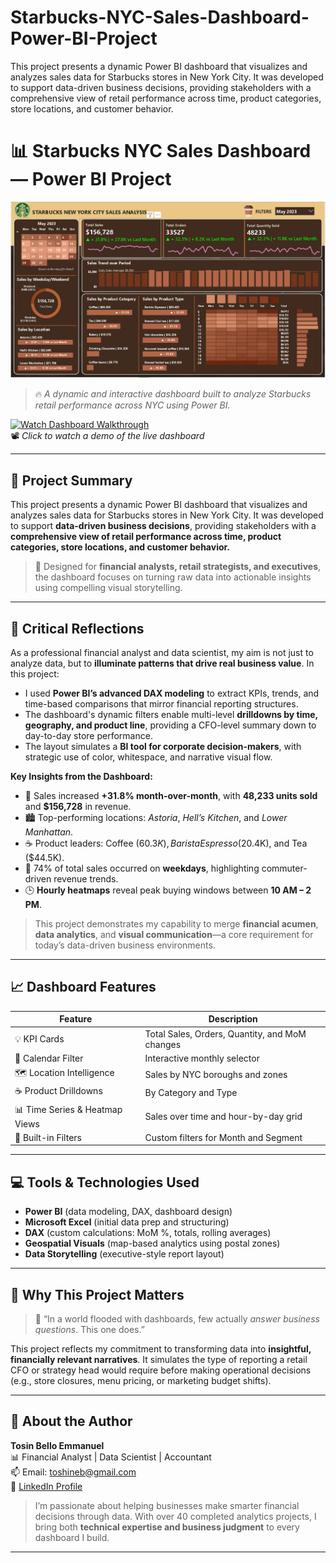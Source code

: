 # Starbucks-NYC-Sales-Dashboard-Power-BI-Project
This project presents a dynamic Power BI dashboard that visualizes and analyzes sales data for Starbucks stores in New York City. It was developed to support data-driven business decisions, providing stakeholders with a comprehensive view of retail performance across time, product categories, store locations, and customer behavior.
# 📊 Starbucks NYC Sales Dashboard — Power BI Project
![Dashboard Preview](/Screenshot%202025-06-24%20003258.png)


> 🔥 _A dynamic and interactive dashboard built to analyze Starbucks retail performance across NYC using Power BI._

[![Watch Dashboard Walkthrough](https://youtu.be/DQfjLjq8aXM?si=cci3o_DtvLvmbFVR)](https://youtu.be/DQfjLjq8aXM?si=cci3o_DtvLvmbFVR "Starbucks Sales Dashboard")  
📽️ _Click to watch a demo of the live dashboard_

---

## 📌 Project Summary  

This project presents a dynamic Power BI dashboard that visualizes and analyzes sales data for Starbucks stores in New York City. It was developed to support **data-driven business decisions**, providing stakeholders with a **comprehensive view of retail performance across time, product categories, store locations, and customer behavior.**

> 💼 Designed for **financial analysts, retail strategists, and executives**, the dashboard focuses on turning raw data into actionable insights using compelling visual storytelling.

---

## 🧠 Critical Reflections  

As a professional financial analyst and data scientist, my aim is not just to analyze data, but to **illuminate patterns that drive real business value**. In this project:

- I used **Power BI’s advanced DAX modeling** to extract KPIs, trends, and time-based comparisons that mirror financial reporting structures.
- The dashboard's dynamic filters enable multi-level **drilldowns by time, geography, and product line**, providing a CFO-level summary down to day-to-day store performance.
- The layout simulates a **BI tool for corporate decision-makers**, with strategic use of color, whitespace, and narrative visual flow.

**Key Insights from the Dashboard:**

- 🔺 Sales increased **+31.8% month-over-month**, with **48,233 units sold** and **$156,728** in revenue.
- 🏙️ Top-performing locations: *Astoria*, *Hell’s Kitchen*, and *Lower Manhattan*.
- ☕ Product leaders: Coffee ($60.3K), Barista Espresso ($20.4K), and Tea ($44.5K).
- 📆 74% of total sales occurred on **weekdays**, highlighting commuter-driven revenue trends.
- 🕒 **Hourly heatmaps** reveal peak buying windows between **10 AM – 2 PM**.

> This project demonstrates my capability to merge **financial acumen**, **data analytics**, and **visual communication**—a core requirement for today’s data-driven business environments.

---

## 📈 Dashboard Features  

| Feature                          | Description |
|----------------------------------|-------------|
| 💡 KPI Cards                     | Total Sales, Orders, Quantity, and MoM changes |
| 📅 Calendar Filter               | Interactive monthly selector |
| 🗺️ Location Intelligence         | Sales by NYC boroughs and zones |
| ☕ Product Drilldowns            | By Category and Type |
| 📊 Time Series & Heatmap Views   | Sales over time and hour-by-day grid |
| 📎 Built-in Filters              | Custom filters for Month and Segment |

---

## 💻 Tools & Technologies Used  

- **Power BI** (data modeling, DAX, dashboard design)  
- **Microsoft Excel** (initial data prep and structuring)  
- **DAX** (custom calculations: MoM %, totals, rolling averages)  
- **Geospatial Visuals** (map-based analytics using postal zones)  
- **Data Storytelling** (executive-style report layout)

---

## 🧠 Why This Project Matters  

> 💬 “In a world flooded with dashboards, few actually *answer business questions*. This one does.”

This project reflects my commitment to transforming data into **insightful, financially relevant narratives**. It simulates the type of reporting a retail CFO or strategy head would require before making operational decisions (e.g., store closures, menu pricing, or marketing budget shifts).

---

## 🧔 About the Author  

**Tosin Bello Emmanuel**  
📊 Financial Analyst | Data Scientist | Accountant  
📫 Email: toshineb@gmail.com  
🔗 [LinkedIn Profile]([https://www.linkedin.com/in/tosinbellofin])    

> I’m passionate about helping businesses make smarter financial decisions through data. With over 40 completed analytics projects, I bring both **technical expertise and business judgment** to every dashboard I build.

---


